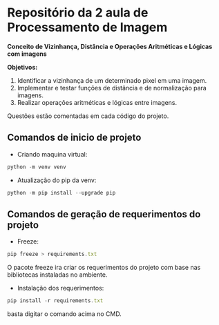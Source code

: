 # Repositório da 2 aula de Processamento de Imagem
__Conceito de Vizinhança, Distância e Operações Aritméticas e Lógicas com imagens__

__Objetivos:__
1. Identificar a vizinhança de um determinado pixel em uma imagem.
2. Implementar e testar funções de distância e de normalização para imagens.
3. Realizar operações aritméticas e lógicas entre imagens.

Questões estão comentadas em cada código do projeto.

## Comandos de inicio de projeto 
* Criando maquina virtual:
```javascript
python -m venv venv
```

* Atualização do pip da venv:
```javascript
python -m pip install --upgrade pip
```

## Comandos de geração de requerimentos do projeto
* Freeze:
```javascript
pip freeze > requirements.txt
```
O pacote freeze ira criar os requerimentos do projeto com base nas bibliotecas instaladas no ambiente.

* Instalação dos requerimentos:
```javascript
pip install -r requirements.txt
```
basta digitar o comando acima no CMD.


